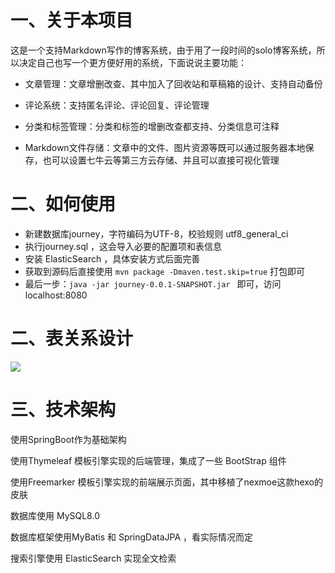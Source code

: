 # 一、关于本项目

这是一个支持Markdown写作的博客系统，由于用了一段时间的solo博客系统，所以决定自己也写一个更方便好用的系统，下面说说主要功能：

* 文章管理：文章增删改查、其中加入了回收站和草稿箱的设计、支持自动备份

* 评论系统：支持匿名评论、评论回复、评论管理

* 分类和标签管理：分类和标签的增删改查都支持、分类信息可注释

* Markdown文件存储：文章中的文件、图片资源等既可以通过服务器本地保存，也可以设置七牛云等第三方云存储、并且可以直接可视化管理

# 二、如何使用

* 新建数据库journey，字符编码为UTF-8，校验规则 utf8_general_ci
* 执行journey.sql ，这会导入必要的配置项和表信息
* 安装 ElasticSearch ，具体安装方式后面完善
* 获取到源码后直接使用 `mvn package -Dmaven.test.skip=true`  打包即可
* 最后一步：`java -jar journey-0.0.1-SNAPSHOT.jar ` 即可，访问 localhost:8080 



# 二、表关系设计

![](https://s2.ax1x.com/2019/11/28/QFQuLD.png)

# 三、技术架构

使用SpringBoot作为基础架构

使用Thymeleaf 模板引擎实现的后端管理，集成了一些 BootStrap 组件

使用Freemarker 模板引擎实现的前端展示页面，其中移植了nexmoe这款hexo的皮肤

数据库使用 MySQL8.0 

数据库框架使用MyBatis 和 SpringDataJPA ，看实际情况而定

搜索引擎使用 ElasticSearch 实现全文检索

